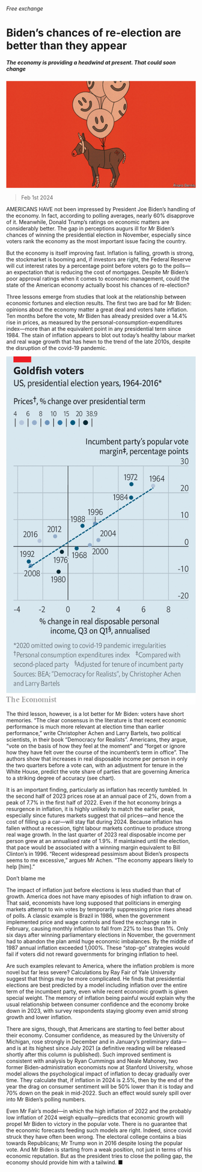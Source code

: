 ###### Free exchange

# Biden’s chances of re-election are better than they appear 

##### The economy is providing a headwind at present. That could soon change 

![image](images/20240203_FND000.jpg) 

> Feb 1st 2024 

AMERICANS HAVE not been impressed by President Joe Biden’s handling of the economy. In fact, according to polling averages, nearly 60% disapprove of it. Meanwhile, Donald Trump’s ratings on economic matters are considerably better. The gap in perceptions augurs ill for Mr Biden’s chances of winning the presidential election in November, especially since voters rank the economy as the most important issue facing the country. 

But the economy is itself improving fast. Inflation is falling, growth is strong, the stockmarket is booming and, if investors are right, the Federal Reserve will cut interest rates by a percentage point before voters go to the polls—an expectation that is reducing the cost of mortgages. Despite Mr Biden’s poor approval ratings when it comes to economic management, could the state of the American economy actually boost his chances of re-election?

Three lessons emerge from studies that look at the relationship between economic fortunes and election results. The first two are bad for Mr Biden: opinions about the economy matter a great deal and voters hate inflation. Ten months before the vote, Mr Biden has already presided over a 14.4% rise in prices, as measured by the personal-consumption-expenditures index—more than at the equivalent point in any presidential term since 1984. The stain of inflation appears to blot out today’s healthy labour market and real wage growth that has hewn to the trend of the late 2010s, despite the disruption of the covid-19 pandemic.

![image](images/20240203_FNC270.png) 


The third lesson, however, is a lot better for Mr Biden: voters have short memories. “The clear consensus in the literature is that recent economic performance is much more relevant at election time than earlier performance,” write Christopher Achen and Larry Bartels, two political scientists, in their book “Democracy for Realists”. Americans, they argue, “vote on the basis of how they feel at the moment” and “forget or ignore how they have felt over the course of the incumbent’s term in office”. The authors show that increases in real disposable income per person in only the two quarters before a vote can, with an adjustment for tenure in the White House, predict the vote share of parties that are governing America to a striking degree of accuracy (see chart).

It is an important finding, particularly as inflation has recently tumbled. In the second half of 2023 prices rose at an annual pace of 2%, down from a peak of 7.7% in the first half of 2022. Even if the hot economy brings a resurgence in inflation, it is highly unlikely to match the earlier peak, especially since futures markets suggest that oil prices—and hence the cost of filling up a car—will stay flat during 2024. Because inflation has fallen without a recession, tight labour markets continue to produce strong real wage growth. In the last quarter of 2023 real disposable income per person grew at an annualised rate of 1.9%. If maintained until the election, that pace would be associated with a winning margin equivalent to Bill Clinton’s in 1996. “Recent widespread pessimism about Biden’s prospects seems to me excessive,” argues Mr Achen. “The economy appears likely to help [him].” 

Don’t blame me

The impact of inflation just before elections is less studied than that of growth. America does not have many episodes of high inflation to draw on. That said, economists have long supposed that politicians in emerging markets attempt to win votes by temporarily suppressing price rises ahead of polls. A classic example is Brazil in 1986, when the government implemented price and wage controls and fixed the exchange rate in February, causing monthly inflation to fall from 22% to less than 1%. Only six days after winning parliamentary elections in November, the government had to abandon the plan amid huge economic imbalances. By the middle of 1987 annual inflation exceeded 1,000%. These “stop-go” strategies would fail if voters did not reward governments for bringing inflation to heel.

Are such examples relevant to America, where the inflation problem is more novel but far less severe? Calculations by Ray Fair of Yale University suggest that things may be more complicated. He finds that presidential elections are best predicted by a model including inflation over the entire term of the incumbent party, even while recent economic growth is given special weight. The memory of inflation being painful would explain why the usual relationship between consumer confidence and the economy broke down in 2023, with survey respondents staying gloomy even amid strong growth and lower inflation.

There are signs, though, that Americans are starting to feel better about their economy. Consumer confidence, as measured by the University of Michigan, rose strongly in December and in January’s preliminary data—and is at its highest since July 2021 (a definitive reading will be released shortly after this column is published). Such improved sentiment is consistent with analysis by Ryan Cummings and Neale Mahoney, two former Biden-administration economists now at Stanford University, whose model allows the psychological impact of inflation to decay gradually over time. They calculate that, if inflation in 2024 is 2.5%, then by the end of the year the drag on consumer sentiment will be 50% lower than it is today and 70% down on the peak in mid-2022. Such an effect would surely spill over into Mr Biden’s polling numbers. 

Even Mr Fair’s model—in which the high inflation of 2022 and the probably low inflation of 2024 weigh equally—predicts that economic growth will propel Mr Biden to victory in the popular vote. There is no guarantee that the economic forecasts feeding such models are right. Indeed, since covid struck they have often been wrong. The electoral college contains a bias towards Republicans; Mr Trump won in 2016 despite losing the popular vote. And Mr Biden is starting from a weak position, not just in terms of his economic reputation. But as the president tries to close the polling gap, the economy should provide him with a tailwind. ■






